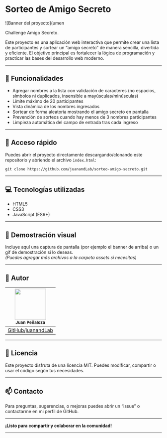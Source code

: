
# Sorteo de Amigo Secreto

![Banner del proyecto](umen

Challenge Amigo Secreto.

Este proyecto es una aplicación web interactiva que permite crear una lista de participantes y sortear un “amigo secreto” de manera sencilla, divertida y eficiente. El objetivo principal es fortalecer la lógica de programación y practicar las bases del desarrollo web moderno.

***

## :hammer: Funcionalidades

- Agregar nombres a la lista con validación de caracteres (no espacios, símbolos ni duplicados, insensible a mayúsculas/minúsculas)
- Límite máximo de 20 participantes
- Vista dinámica de los nombres ingresados
- Sortear de forma aleatoria mostrando el amigo secreto en pantalla
- Prevención de sorteos cuando hay menos de 3 nombres participantes
- Limpieza automática del campo de entrada tras cada ingreso

***

## :rocket: Acceso rápido

Puedes abrir el proyecto directamente descargando/clonando este repositorio y abriendo el archivo `index.html`:

```
git clone https://github.com/juanandLab/sorteo-amigo-secreto.git
```

***

## :computer: Tecnologías utilizadas

- HTML5
- CSS3
- JavaScript (ES6+)

***

## :movie_camera: Demostración visual

Incluye aquí una captura de pantalla (por ejemplo el banner de arriba) o un gif de demostración si lo deseas.  
*(Puedes agregar más archivos a la carpeta assets si necesitas)*

***

## :busts_in_silhouette: Autor

| <img src="https://github.com/juanandLab.png" width=100><br><sub>Juan Peñaloza</sub> |
|:---:|
| [GitHub/juanandLab](https://github.com/juanandLab) |

***

## :scroll: Licencia

Este proyecto disfruta de una licencia MIT. Puedes modificar, compartir o usar el código según tus necesidades.

***

## :mailbox: Contacto

Para preguntas, sugerencias, o mejoras puedes abrir un “issue” o contactarme en mi perfil de GitHub.

***

**¡Listo para compartir y colaborar en la comunidad!**

***
